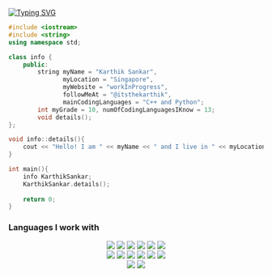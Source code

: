 [![Typing SVG](https://readme-typing-svg.herokuapp.com?font=Montserrat&weight=700&pause=1000&color=FFFFFF&width=435&lines=Helloooo!+I'm+Karthik+Sankar!+%F0%9F%91%8B%F0%9F%91%8B%F0%9F%91%8B)](https://git.io/typing-svg)


```CPP
#include <iostream>
#include <string>
using namespace std;

class info {
    public:
        string myName = "Karthik Sankar",
               myLocation = "Singapore",
               myWebsite = "workInProgress",
               followMeAt = "@itsthekarthik",
               mainCodingLanguages = "C++ and Python";
        int myGrade = 10, numOfCodingLanguagesIKnow = 13;
        void details();
};

void info::details(){
    cout << "Hello! I am " << myName << " and I live in " << myLocation;
}

int main(){
    info KarthikSankar;
    KarthikSankar.details();
    
    return 0; 
}
```

### Languages I work with

<div style="text-align:center; width: 100%;">
    <img src="https://img.shields.io/badge/c++-%2300599C.svg?style=for-the-badge&logo=c%2B%2B&logoColor=white" />
    <img src="https://img.shields.io/badge/python-3670A0?style=for-the-badge&logo=python&logoColor=ffdd54" />
    <img src="https://img.shields.io/badge/html5-%23E34F26.svg?style=for-the-badge&logo=html5&logoColor=white" />
    <img src="https://img.shields.io/badge/css3-%231572B6.svg?style=for-the-badge&logo=css3&logoColor=white" />
    <img src="https://img.shields.io/badge/Canva-%2300C4CC.svg?style=for-the-badge&logo=Canva&logoColor=white" />
    <img src="https://img.shields.io/badge/vercel-%23000000.svg?style=for-the-badge&logo=vercel&logoColor=white" />
    <br />
    <img src="https://img.shields.io/badge/javascript-%23323330.svg?style=for-the-badge&logo=javascript&logoColor=%23F7DF1E" />
    <img src="https://img.shields.io/badge/react-%2320232a.svg?style=for-the-badge&logo=react&logoColor=%2361DAFB" />
    <img src="https://img.shields.io/badge/NPM-%23000000.svg?style=for-the-badge&logo=npm&logoColor=white" />
    <img src="https://img.shields.io/badge/yarn-%232C8EBB.svg?style=for-the-badge&logo=yarn&logoColor=white" />
    <img src="https://img.shields.io/badge/node.js-6DA55F?style=for-the-badge&logo=node.js&logoColor=white" />
    <img src="https://img.shields.io/badge/java-%23ED8B00.svg?style=for-the-badge&logo=java&logoColor=white" />
    <br />
    <img src="https://img.shields.io/badge/Visual%20Studio%20Code-0078d7.svg?style=for-the-badge&logo=visual-studio-code&logoColor=white" />
    <img src="https://img.shields.io/badge/replit-667881?style=for-the-badge&logo=replit&logoColor=white" />
</div>


